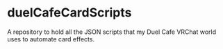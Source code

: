# duelCafeCardScripts
A repository to hold all the JSON scripts that my Duel Cafe VRChat world uses to automate card effects.
